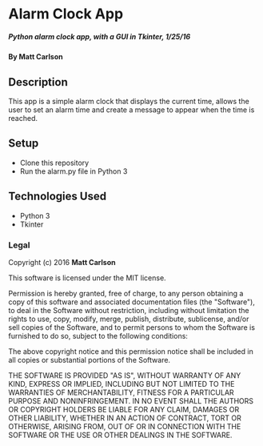 # Alarm Clock App

##### Python alarm clock app, with a GUI in Tkinter, 1/25/16

#### By **Matt Carlson**

## Description

This app is a simple alarm clock that displays the current time, allows the user to set an alarm time and create a message to appear when the time is reached.

## Setup

* Clone this repository
* Run the alarm.py file in Python 3




## Technologies Used

* Python 3
* Tkinter



### Legal

Copyright (c) 2016 **Matt Carlson**

This software is licensed under the MIT license.

Permission is hereby granted, free of charge, to any person obtaining a copy
of this software and associated documentation files (the "Software"), to deal
in the Software without restriction, including without limitation the rights
to use, copy, modify, merge, publish, distribute, sublicense, and/or sell
copies of the Software, and to permit persons to whom the Software is
furnished to do so, subject to the following conditions:

The above copyright notice and this permission notice shall be included in
all copies or substantial portions of the Software.

THE SOFTWARE IS PROVIDED "AS IS", WITHOUT WARRANTY OF ANY KIND, EXPRESS OR
IMPLIED, INCLUDING BUT NOT LIMITED TO THE WARRANTIES OF MERCHANTABILITY,
FITNESS FOR A PARTICULAR PURPOSE AND NONINFRINGEMENT. IN NO EVENT SHALL THE
AUTHORS OR COPYRIGHT HOLDERS BE LIABLE FOR ANY CLAIM, DAMAGES OR OTHER
LIABILITY, WHETHER IN AN ACTION OF CONTRACT, TORT OR OTHERWISE, ARISING FROM,
OUT OF OR IN CONNECTION WITH THE SOFTWARE OR THE USE OR OTHER DEALINGS IN
THE SOFTWARE.
